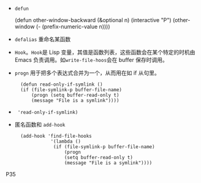* `defun`

	(defun other-window-backward (&optional n)                                        		(interactive "P")
		(other-window (- (prefix-numeric-value n))))

* `defalias` 重命名某函数

* `Hook`。`Hook`是 Lisp 变量，其值是函数列表，这些函数会在某个特定的时机由 Emacs 负责调用。如`write-file-hoos`会在 buffer 保存时调用。

* `progn` 用于把多个表达式合并为一个，从而用在如 if 从句里。

		(defun read-only-if-symlink ()
		(if (file-symlink-p buffer-file-name)
			(progn (setq buffer-read-only t)		￼	(message "File is a symlink"))))
* ` 'read-only-if-symlink)`
* 匿名函数和 `add-hook`
		(add-hook 'find-file-hooks 
				   '(lambda ()
					(if (file-symlink-p buffer-file-name)
						(progn
			￼			(setq buffer-read-only t)
			￼			(message "File is a symlink"))))

P35